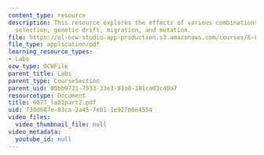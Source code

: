 ```yaml
---
content_type: resource
description: This resource explores the effects of various combinations of natural
  selection, genetic drift, migration, and mutation.
file: https://ol-ocw-studio-app-production.s3.amazonaws.com/courses/6-877j-computational-evolutionary-biology-fall-2005/730d687e83ca2a457e811e927b6e4554_6877_lab1part2.pdf
file_type: application/pdf
learning_resource_types:
- Labs
ocw_type: OCWFile
parent_title: Labs
parent_type: CourseSection
parent_uid: 05bb9721-7533-33e3-81a0-181ca03c40a7
resourcetype: Document
title: 6877_lab1part2.pdf
uid: 730d687e-83ca-2a45-7e81-1e927b6e4554
video_files:
  video_thumbnail_file: null
video_metadata:
  youtube_id: null
---
```

